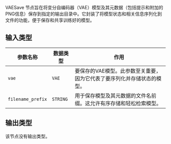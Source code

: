 
VAESave 节点旨在将变分自编码器（VAE）模型及其元数据（包括提示和附加的PNG信息）保存到指定的输出目录中。它封装了将模型状态和相关信息序列化到文件的功能，便于保存和共享训练好的模型。

## 输入类型

| 参数名称 | 数据类型 | 作用 |
|----------|----------|------|
| `vae`    | `VAE`    | 要保存的VAE模型。此参数至关重要，因为它代表了要序列化并存储状态的模型。 |
| `filename_prefix` | `STRING` | 用于保存模型及其元数据的文件名前缀。这允许有序存储和轻松检索模型。 |

## 输出类型

该节点没有输出类型。